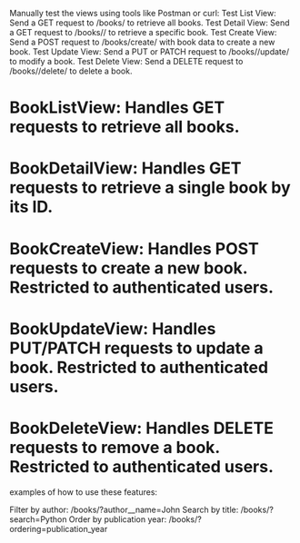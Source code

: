 Manually test the views using tools like Postman or curl:
Test List View: Send a GET request to /books/ to retrieve all books.
Test Detail View: Send a GET request to /books/<id>/ to retrieve a specific book.
Test Create View: Send a POST request to /books/create/ with book data to create a new book.
Test Update View: Send a PUT or PATCH request to /books/<id>/update/ to modify a book.
Test Delete View: Send a DELETE request to /books/<id>/delete/ to delete a book.

# BookListView: Handles GET requests to retrieve all books.
# BookDetailView: Handles GET requests to retrieve a single book by its ID.
# BookCreateView: Handles POST requests to create a new book. Restricted to authenticated users.
# BookUpdateView: Handles PUT/PATCH requests to update a book. Restricted to authenticated users.
# BookDeleteView: Handles DELETE requests to remove a book. Restricted to authenticated users.




examples of how to use these features:

Filter by author: /books/?author__name=John
Search by title: /books/?search=Python
Order by publication year: /books/?ordering=publication_year